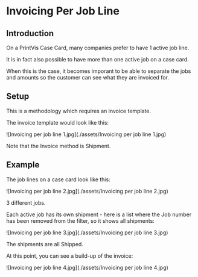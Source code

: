 ﻿# Invoicing Per Job Line

## Introduction

On a PrintVis Case Card, many companies prefer to have 1 active job line.

It is in fact also possible to have more than one active job on a case card.

When this is the case, it becomes imporant to be able to separate the jobs and amounts so the customer can see what they are invoiced for.


## Setup


This is a methodology which requires an invoice template.


The invoice template would look like this:


![Invoicing per job line 1.jpg](./assets/Invoicing per job line 1.jpg)


Note that the Invoice method is Shipment.

## Example


The job lines on a case card look like this:


![Invoicing per job line 2.jpg](./assets/Invoicing per job line 2.jpg)


3 different jobs.

Each active job has its own shipment - here is a list where the Job number has been removed from the filter, so it shows all shipments:

![Invoicing per job line 3.jpg](./assets/Invoicing per job line 3.jpg)


The shipments are all Shipped.


At this point, you can see  a build-up of the invoice:

![Invoicing per job line 4.jpg](./assets/Invoicing per job line 4.jpg)
